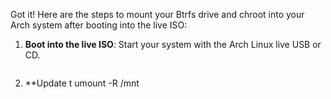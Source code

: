 Got it! Here are the steps to mount your Btrfs drive and chroot into your Arch system after booting into the live ISO:

1. **Boot into the live ISO**: Start your system with the Arch Linux live USB or CD.

   ```

8. **Update t
    umount -R /mnt
    ```
